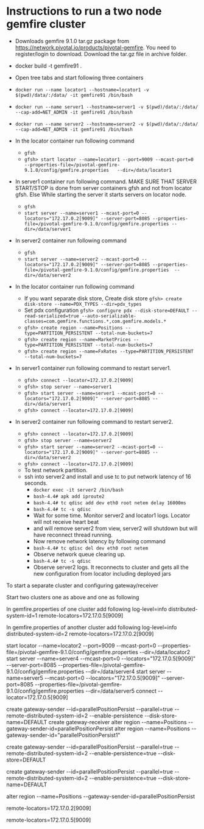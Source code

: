 # Instructions to run a two node gemfire cluster

* Downloads gemfire 9.1.0 tar.gz package from https://network.pivotal.io/products/pivotal-gemfire. You need to register/login to download. Download the tar.gz file in archive folder.
* docker build -t gemfire91 .
* Open tree tabs and start following three containers
* ```docker run --name locator1 --hostname=locator1 -v $(pwd)/data/:/data/ -it gemfire91 /bin/bash```
* ```docker run --name server1 --hostname=server1 -v $(pwd)/data/:/data/  --cap-add=NET_ADMIN -it gemfire91 /bin/bash```
* ```docker run --name server2 --hostname=server2 -v $(pwd)/data/:/data/ --cap-add=NET_ADMIN -it gemfire91 /bin/bash```
* In the locator container run following command
  + ```gfsh```
  + ```gfsh> start locator --name=locator1 --port=9009 --mcast-port=0 --properties-file=/pivotal-gemfire-9.1.0/config/gemfire.properties   --dir=/data/locator1```
* In server1 container run following command. MAKE SURE THAT SERVER START/STOP is done from server containers gfsh and not from locator gfsh. Else While starting the server it starts servers on locator node.
  + ```gfsh```
  + ```start server --name=server1 --mcast-port=0 --locators="172.17.0.2[9009]" --server-port=8085 --properties-file=/pivotal-gemfire-9.1.0/config/gemfire.properties --dir=/data/server1```
* In server2 container run following command
  + ```gfsh```
  + ```start server --name=server2 --mcast-port=0 --locators="172.17.0.2[9009]" --server-port=8085 --properties-file=/pivotal-gemfire-9.1.0/config/gemfire.properties  --dir=/data/server2```  
* In the locator container run following command
  + If you want separate disk store, Create disk store
     ```gfsh> create disk-store --name=PDX_TYPES --dir=pdx_types```
  + Set pdx configuration
     ```gfsh> configure pdx --disk-store=DEFAULT --read-serialized=true --auto-serializable-classes=com.gemfire.functions.*,com.gemfire.models.*```
  + ```gfsh> create region --name=Positions --type=PARTITION_PERSISTENT --total-num-buckets=7```
  + ```gfsh> create region --name=MarketPrices --type=PARTITION_PERSISTENT --total-num-buckets=7```
  + ```gfsh> create region --name=FxRates --type=PARTITION_PERSISTENT --total-num-buckets=7```
* In server1 container run following command to restart server1.
  + ```gfsh> connect --locator=172.17.0.2[9009]```
  + ```gfsh> stop server --name=server1```
  + ```gfsh> start server --name=server1 --mcast-port=0 --locators="172.17.0.2[9009]" --server-port=8085 --dir=/data/server1```
  + ```gfsh> connect --locator=172.17.0.2[9009]```
* In server2 container run following command to restart server2.
  + ```gfsh> connect --locator=172.17.0.2[9009]```
  + ```gfsh> stop server --name=server2```
  + ```gfsh> start server --name=server2 --mcast-port=0 --locators="172.17.0.2[9009]" --server-port=8085 --dir=/data/server2```
  + ```gfsh> connect --locator=172.17.0.2[9009]```  
  
  * To test network partition.
  * ssh into server2 and install and use tc to put network latency of 16 seconds.
    + ```docker exec -it server2 /bin/bash```
    + ```bash-4.4# apk add iproute2```
    + ```bash-4.4# tc qdisc add dev eth0 root netem delay 16000ms```
    + ```bash-4.4# tc -s qdisc```
    * Wait for some time. Monitor server2 and locator1 logs. Locator will not receive heart beat 
    * and will remove server2 from view, server2 will shutdown but will have reconnect thread running.
    * Now remove network latency by following command
    + ```bash-4.4# tc qdisc del dev eth0 root netem```
    * Observe network queue clearing up.
    + ```bash-4.4# tc -s qdisc```
    * Observe server2 logs. It reconnects to cluster and gets all the new configuration from locator including deployed jars
 
 
 To start a separate cluster and configuring gateway/receiver 
 
 Start two clusters one as above and one as following
 
 In gemfire.properties of one cluster add following 
 log-level=info
 distributed-system-id=1
 remote-locators=172.17.0.5[9009]
 
 In gemfire.properties of another cluster add following
 log-level=info
 distributed-system-id=2
 remote-locators=172.17.0.2[9009]

 
 start locator --name=locator2 --port=9009 --mcast-port=0 --properties-file=/pivotal-gemfire-9.1.0/config/gemfire.properties --dir=/data/locator2
 start server --name=server4 --mcast-port=0 --locators="172.17.0.5[9009]" --server-port=8085 --properties-file=/pivotal-gemfire-9.1.0/config/gemfire.properties --dir=/data/server4
 start server --name=server5 --mcast-port=0 --locators="172.17.0.5[9009]" --server-port=8085 --properties-file=/pivotal-gemfire-9.1.0/config/gemfire.properties --dir=/data/server5
 connect --locator=172.17.0.5[9009]
 
 create gateway-sender --id=parallelPositionPersist --parallel=true --remote-distributed-system-id=2 --enable-persistence --disk-store-name=DEFAULT
 create gateway-receiver 
 alter region --name=Positions --gateway-sender-id=parallelPositionPersist
 alter region --name=Positions --gateway-sender-id="parallelPositionPersist1"
 
 create gateway-sender --id=parallelPositionPersist --parallel=true --remote-distributed-system-id=2 --enable-persistence=true --disk-store=DEFAULT

 create gateway-sender --id=parallelPositionPersist --parallel=true --remote-distributed-system-id=2 --enable-persistence=true --disk-store-name=DEFAULT 
 
 alter region --name=Positions --gateway-sender-id=parallelPositionPersist 
  
 remote-locators=172.17.0.2[9009]
 
 remote-locators=172.17.0.5[9009]